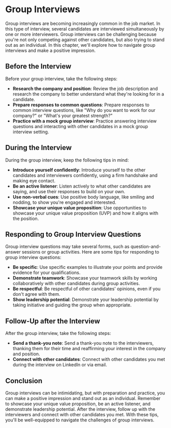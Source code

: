 Group Interviews
=======================================================================

Group interviews are becoming increasingly common in the job market. In this type of interview, several candidates are interviewed simultaneously by one or more interviewers. Group interviews can be challenging because you're not only competing against other candidates, but also trying to stand out as an individual. In this chapter, we'll explore how to navigate group interviews and make a positive impression.

Before the Interview
--------------------

Before your group interview, take the following steps:

* **Research the company and position**: Review the job description and research the company to better understand what they're looking for in a candidate.
* **Prepare responses to common questions**: Prepare responses to common interview questions, like "Why do you want to work for our company?" or "What's your greatest strength?"
* **Practice with a mock group interview**: Practice answering interview questions and interacting with other candidates in a mock group interview setting.

During the Interview
--------------------

During the group interview, keep the following tips in mind:

* **Introduce yourself confidently**: Introduce yourself to the other candidates and interviewers confidently, using a firm handshake and making eye contact.
* **Be an active listener**: Listen actively to what other candidates are saying, and use their responses to build on your own.
* **Use non-verbal cues**: Use positive body language, like smiling and nodding, to show you're engaged and interested.
* **Showcase your unique value proposition**: Use opportunities to showcase your unique value proposition (UVP) and how it aligns with the position.

Responding to Group Interview Questions
---------------------------------------

Group interview questions may take several forms, such as question-and-answer sessions or group activities. Here are some tips for responding to group interview questions:

* **Be specific**: Use specific examples to illustrate your points and provide evidence for your qualifications.
* **Demonstrate teamwork**: Showcase your teamwork skills by working collaboratively with other candidates during group activities.
* **Be respectful**: Be respectful of other candidates' opinions, even if you don't agree with them.
* **Show leadership potential**: Demonstrate your leadership potential by taking initiative and guiding the group when appropriate.

Follow-Up after the Interview
-----------------------------

After the group interview, take the following steps:

* **Send a thank-you note**: Send a thank-you note to the interviewers, thanking them for their time and reaffirming your interest in the company and position.
* **Connect with other candidates**: Connect with other candidates you met during the interview on LinkedIn or via email.

Conclusion
----------

Group interviews can be intimidating, but with preparation and practice, you can make a positive impression and stand out as an individual. Remember to showcase your unique value proposition, be an active listener, and demonstrate leadership potential. After the interview, follow up with the interviewers and connect with other candidates you met. With these tips, you'll be well-equipped to navigate the challenges of group interviews.
